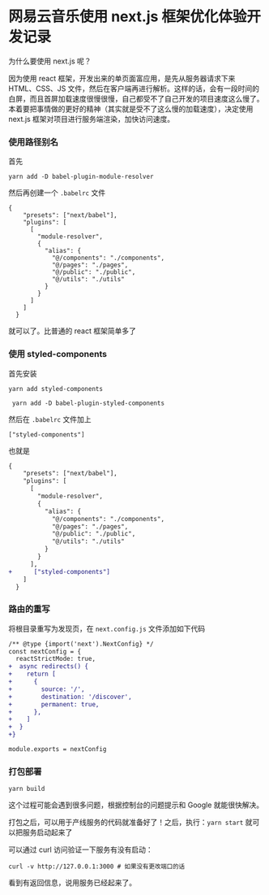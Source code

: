 # 网易云音乐使用 next.js 框架优化体验开发记录

为什么要使用 next.js 呢？

因为使用 react 框架，开发出来的单页面富应用，是先从服务器请求下来 HTML、CSS、JS 文件，然后在客户端再进行解析。这样的话，会有一段时间的白屏，而且首屏加载速度很慢很慢，自己都受不了自己开发的项目速度这么慢了。本着要把事情做的更好的精神（其实就是受不了这么慢的加载速度），决定使用 next.js 框架对项目进行服务端渲染，加快访问速度。



### 使用路径别名

首先

```
yarn add -D babel-plugin-module-resolver
```

然后再创建一个  `.babelrc` 文件

```
{
    "presets": ["next/babel"],
    "plugins": [
      [
        "module-resolver",
        {
          "alias": {
            "@/components": "./components",
            "@/pages": "./pages",
            "@/public": "./public",
            "@/utils": "./utils"
          }
        }
      ]
    ]
  }
```

就可以了。比普通的 react 框架简单多了



### 使用 styled-components

首先安装

```
yarn add styled-components
```

```
 yarn add -D babel-plugin-styled-components
```

然后在   `.babelrc`  文件加上

```
["styled-components"]
```

也就是

```diff
{
    "presets": ["next/babel"],
    "plugins": [
      [
        "module-resolver",
        {
          "alias": {
            "@/components": "./components",
            "@/pages": "./pages",
            "@/public": "./public",
            "@/utils": "./utils"
          }
        }
      ],
+      ["styled-components"]
    ]
  }
```



### 路由的重写

将根目录重写为发现页，在  `next.config.js` 文件添加如下代码

```diff
/** @type {import('next').NextConfig} */
const nextConfig = {
  reactStrictMode: true,
+  async redirects() {
+    return [
+      {
+        source: '/',
+        destination: '/discover',
+        permanent: true,
+      },
+    ]
+  }
+}

module.exports = nextConfig
```



### 打包部署

```
yarn build
```

这个过程可能会遇到很多问题，根据控制台的问题提示和 Google 就能很快解决。

打包之后，可以用于产线服务的代码就准备好了！之后，执行：`yarn start` 就可以把服务启动起来了

可以通过 curl 访问验证一下服务有没有启动：

```
curl -v http://127.0.0.1:3000 # 如果没有更改端口的话
```

看到有返回信息，说用服务已经起来了。

